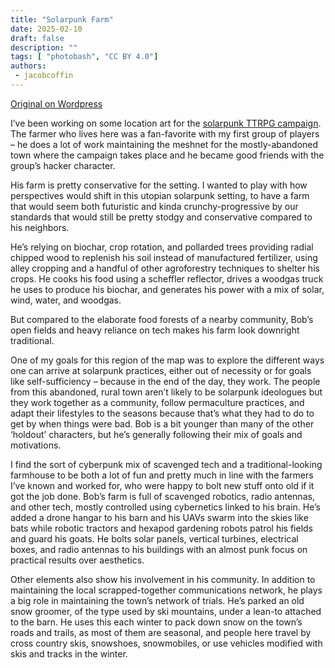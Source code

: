 ```yaml
---
title: "Solarpunk Farm"
date: 2025-02-10
draft: false
description: ""
tags: [ "photobash", "CC BY 4.0"]
authors:
 - jacobcoffin
---
```


[Original on Wordpress](https://jacobcoffinwrites.wordpress.com/2025/02/10/buried-treasure-bob-johnsons-farm/)

I’ve been working on some location art for the [solarpunk TTRPG campaign](https://jacobcoffinwrites.wordpress.com/2025/01/06/buried-treasure/). The farmer who lives here was a fan-favorite with my first group of players – he does a lot of work maintaining the meshnet for the mostly-abandoned town where the campaign takes place and he became good friends with the group’s hacker character.

His farm is pretty conservative for the setting. I wanted to play with how perspectives would shift in this utopian solarpunk setting, to have a farm that would seem both futuristic and kinda crunchy-progressive by our standards that would still be pretty stodgy and conservative compared to his neighbors.

He’s relying on biochar, crop rotation, and pollarded trees providing radial chipped wood to replenish his soil instead of manufactured fertilizer, using alley cropping and a handful of other agroforestry techniques to shelter his crops. He cooks his food using a scheffler reflector, drives a woodgas truck he uses to produce his biochar, and generates his power with a mix of solar, wind, water, and woodgas.

But compared to the elaborate food forests of a nearby community, Bob’s open fields and heavy reliance on tech makes his farm look downright traditional.

One of my goals for this region of the map was to explore the different ways one can arrive at solarpunk practices, either out of necessity or for goals like self-sufficiency – because in the end of the day, they work. The people from this abandoned, rural town aren’t likely to be solarpunk ideologues but they work together as a community, follow permaculture practices, and adapt their lifestyles to the seasons because that’s what they had to do to get by when things were bad. Bob is a bit younger than many of the other ‘holdout’ characters, but he’s generally following their mix of goals and motivations.

I find the sort of cyberpunk mix of scavenged tech and a traditional-looking farmhouse to be both a lot of fun and pretty much in line with the farmers I’ve known and worked for, who were happy to bolt new stuff onto old if it got the job done. Bob’s farm is full of scavenged robotics, radio antennas, and other tech, mostly controlled using cybernetics linked to his brain. He’s added a drone hangar to his barn and his UAVs swarm into the skies like bats while robotic tractors and hexapod gardening robots patrol his fields and guard his goats. He bolts solar panels, vertical turbines, electrical boxes, and radio antennas to his buildings with an almost punk focus on practical results over aesthetics.

Other elements also show his involvement in his community. In addition to maintaining the local scrapped-together communications network, he plays a big role in maintaining the town’s network of trials. He’s parked an old snow groomer, of the type used by ski mountains, under a lean-to attached to the barn. He uses this each winter to pack down snow on the town’s roads and trails, as most of them are seasonal, and people here travel by cross country skis, snowshoes, snowmobiles, or use vehicles modified with skis and tracks in the winter.
